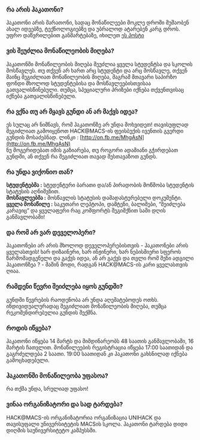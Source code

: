 ### რა არის ჰაკათონი?
ჰაკათონი არის მარათონი, სადაც მონაწილეები მოკლე დროში მუშაობენ ახალ იდეებზე, ტექნოლოგიებზე და უბრალოდ ატარებენ კარგ დროს. უფრო დაწვრილებით განმარტებაზე, იხილეთ 
[ეს პოსტი](http://goo.gl/AI8s3v)

### ვის შეუძლია მონაწილეობის მიღება?
ჰაკათონში მონაწილეობის მიღება შეუძლია ყველა სტუდენტსა და სკოლის მოსწავლეს. თუ თქვენ არ ხართ არც სტუდენტი და არც მოსწავლე, თქვენ მაინც შეგიძლიათ მონაწილეობის მიღება, მაგრამ მთავარი საპირზო ფონდი მხოლოდ სტუდენტებისა და მოსწავლეებისთვისაა გათვალისწინებული. თუმცა, სპეციალური პრიზები იქნება თქვენთვისაც იქნება გათვალისწინებული.


### რა ვქნა თუ არ მყავს გუნდი ან არ მაქვს იდეა?
ეს სულაც არ ნიშნავს, რომ ჰაკათონზე არ უნდა მოხვიდეთ!
თავისუფლად შეგიძლიათ გამოიყენოთ HACK@MACS-ის ფეისბუქის ივენთის გვერდი გუნდის მოსაძებნად.
ლინკი : [http://on.fb.me/MhgAsN](http://on.fb.me/MhgAsN) <br>
ნუ მოგერიდებათ იმის გაზიარება, თუ როგორი ადამიანი გჭირდებათ გუნდში, ან თქვენ რა შეგიძლიათ თავად შესთავაზოთ გუნდს.


### რა უნდა ვიქონიო თან?
**სტუდენტებმა :** სტუდენტური ბარათი და/ან პირადობის მოწმობა სტუდენტის სტატუსის აღნიშვნით.<br>
**მოსწავლეებმა :** მოსწავლის სტატუსის დამადასტურებელი დოკუმენტი. <br>
**ყველა მონაწილე :** საკუთარი ლეპტოპი, დამტენი, ბალიშები, “შეიძლება კარავიც” და ყველაფერი რაც კომფორტს შეგიმქნით სამი დღის განმავლობაში!


### და რომ არ ვარ დეველოპერი?
ჰაკათონები არ არის მხოლოდ  დეველოპერებისთვის - ჰაკათონები არის ყველასთვის! ხარ დიზაინერი, ხარ ინჟინერი, ხარ ნებისმიერი სფეროს წარმომადგენელი და გაქვს იდეა, ან არ გაქვს და თვლი რომ შენი ადგილი ჰაკათონზეა ? - მაშინ მოდი, რადგან HACK@MACS-ის კარი ყველასთვის ღიაა.


### რამდენი წევრი შეიძლება იყოს გუნდში?
გუნდში წევრების რაოდენობა არ უნდა აღემატებოდეს ოთხს. <br>
ინდივიდუალურადაც შეგიძლიათ მონაწილეობის მიღება, თუმცა რეკომენდირებულია გუნდის შექმნა.


### როდის იწყება?
ჰაკათონი იწყება 14 მარტს და მიმდინარეობს 48 საათის განმავლობაში, 16 მარტის ჩათვლით. მონაწილეების რეგისტრაცია იწყება 17:00 საათიდან და გაგრძელდება 2 საათი. 19:00 საათიდან კი ჰაკათონი გახსნილად იქნება გამოცხადებული.


### ჰაკათონში მონაწილეობა უფასოა?
რა თქმა უნდა, სრულიად უფასო!


### ვინაა ორგანიზატორი და სად ტარდება?
HACK@MACS-ის  ორგანიზატორია ორგანიზაცია UNIHACK და თავისუფალი უნივერსიტეტის MACSის სკოლა. ჰაკათონი ტარდება დიდი დიღმის საუნივერსიტეტო კამპუსსში.
